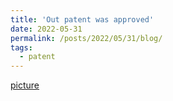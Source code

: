 ```yaml
---
title: 'Out patent was approved'
date: 2022-05-31
permalink: /posts/2022/05/31/blog/
tags:
  - patent
---
```


[picture](http://zijiejin.github.io/files/2020114517108-发明专利证书(签章).pdf)
